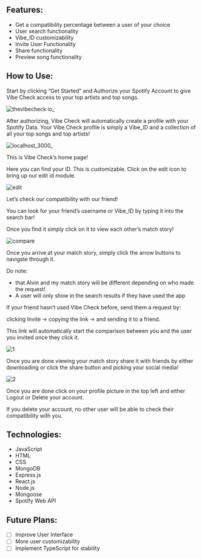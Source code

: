 ## Features:

- Get a compatibility percentage between a user of your choice
- User search functionality
- Vibe_ID customizability
- Invite User Functionality
- Share functionality
- Preview song functionality

## How to Use:

Start by clicking “Get Started” and Authorize your Spotify Account to give Vibe Check access to your top artists and top songs. 

![thevibecheck io_](https://user-images.githubusercontent.com/74376317/236977008-4b7a3c8d-cce8-402c-b53f-44979217865b.png)

After authorizing, Vibe Check will automatically create a profile with your Spotify Data. Your Vibe Check profile is simply a Vibe_ID and a collection of all your top songs and top artists!

![localhost_3000_](https://user-images.githubusercontent.com/74376317/236977028-dfb0e24e-ef6e-4091-9965-ea44aadf54c3.png)


This is Vibe Check’s home page! 

Here you can find your ID. This is customizable. Click on the edit icon to bring up our edit id module. 

![edit](https://user-images.githubusercontent.com/74376317/236977058-c54752dd-fa64-4b63-b315-d1b24194fabc.gif)


Let’s check our compatibility with our friend! 

You can look for your friend’s username or Vibe_ID by typing it into the search bar!

Once you find it simply click on it to view each other’s match story!

![compare](https://user-images.githubusercontent.com/74376317/236977075-f4234797-0613-4be7-b560-ada2261de4d3.gif)


Once you arrive at your match story, simply click the arrow buttons to navigate through it. 

Do note:

- that Alvin and my match story will be different depending on who made the request!
- A user will only show in the search results if they have used the app

If your friend hasn’t used Vibe Check before, send them a request by:

clicking Invite → copying the link → and sending it to a friend. 

This link will automatically start the comparison between you and the user you invited once they click it. 

![1](https://user-images.githubusercontent.com/74376317/236977097-01f428b6-251b-400f-9198-a9fa9ebd9195.gif)

Once you are done viewing your match story share it with friends by either downloading or click the share button and picking your social media!

![2](https://user-images.githubusercontent.com/74376317/236977113-14c6e20b-5e69-4095-8a3b-6f762c7fdc0b.gif)

Once you are done click on your profile picture in the top left and either Logout or Delete your account. 

If you delete your account, no other user will be able to check their compatibility with you. 

## Technologies:

- JavaScript
- HTML
- CSS
- MongoDB
- Express.js
- React.js
- Node.js
- Mongoose
- Spotify Web API

## Future Plans:

- [ ]  Improve User Interface
- [ ]  More user customizability
- [ ]  Implement TypeScript for stability
